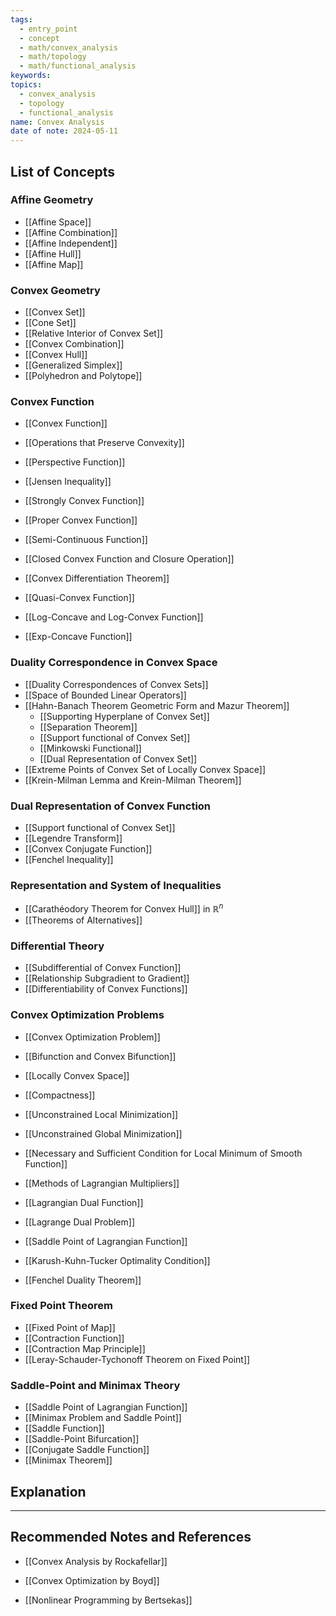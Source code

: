 ```yaml
---
tags:
  - entry_point
  - concept
  - math/convex_analysis
  - math/topology
  - math/functional_analysis
keywords: 
topics:
  - convex_analysis
  - topology
  - functional_analysis
name: Convex Analysis
date of note: 2024-05-11
---
```


##  List of Concepts


### Affine Geometry

- [[Affine Space]]
- [[Affine Combination]]
- [[Affine Independent]]
- [[Affine Hull]]
- [[Affine Map]]

### Convex Geometry

- [[Convex Set]]
- [[Cone Set]]
- [[Relative Interior of Convex Set]]
- [[Convex Combination]]
- [[Convex Hull]]
- [[Generalized Simplex]]
- [[Polyhedron and Polytope]]

### Convex Function
 
- [[Convex Function]]
- [[Operations that Preserve Convexity]]
- [[Perspective Function]]
- [[Jensen Inequality]]

- [[Strongly Convex Function]]
- [[Proper Convex Function]]
- [[Semi-Continuous Function]]
- [[Closed Convex Function and Closure Operation]]


- [[Convex Differentiation Theorem]]
- [[Quasi-Convex Function]]	
- [[Log-Concave and Log-Convex Function]]
- [[Exp-Concave Function]]

### Duality Correspondence in Convex Space

- [[Duality Correspondences of Convex Sets]]
- [[Space of Bounded Linear Operators]]
- [[Hahn-Banach Theorem Geometric Form and Mazur Theorem]]
	- [[Supporting Hyperplane of Convex Set]]
	- [[Separation Theorem]]
	- [[Support functional of Convex Set]]
	- [[Minkowski Functional]]
	- [[Dual Representation of Convex Set]]
- [[Extreme Points of Convex Set of Locally Convex Space]]
- [[Krein-Milman Lemma and Krein-Milman Theorem]]

### Dual Representation of Convex Function

- [[Support functional of Convex Set]]
- [[Legendre Transform]]	
- [[Convex Conjugate Function]]
- [[Fenchel Inequality]]

### Representation and System of Inequalities

- [[Carathéodory Theorem for Convex Hull]] in $\mathbb{R}^n$
- [[Theorems of Alternatives]]

### Differential Theory

- [[Subdifferential of Convex Function]]
- [[Relationship Subgradient to Gradient]]
- [[Differentiability of Convex Functions]]

### Convex Optimization Problems

- [[Convex Optimization Problem]]
- [[Bifunction and Convex Bifunction]]
- [[Locally Convex Space]]
- [[Compactness]]

- [[Unconstrained Local Minimization]]
- [[Unconstrained Global Minimization]]
- [[Necessary and Sufficient Condition for Local Minimum of Smooth Function]]
- [[Methods of Lagrangian Multipliers]]
- [[Lagrangian Dual Function]]
- [[Lagrange Dual Problem]]
- [[Saddle Point of Lagrangian Function]]
- [[Karush-Kuhn-Tucker Optimality Condition]]
- [[Fenchel Duality Theorem]]


### Fixed Point Theorem

- [[Fixed Point of Map]]
- [[Contraction Function]]
- [[Contraction Map Principle]]
- [[Leray-Schauder-Tychonoff Theorem on Fixed Point]]


### Saddle-Point and Minimax Theory

- [[Saddle Point of Lagrangian Function]]
- [[Minimax Problem and Saddle Point]]
- [[Saddle Function]]
- [[Saddle-Point Bifurcation]]
- [[Conjugate Saddle Function]]
- [[Minimax Theorem]]


## Explanation







-----------
##  Recommended Notes and References

- [[Convex Analysis by Rockafellar]]
- [[Convex Optimization by Boyd]]

- [[Nonlinear Programming by Bertsekas]]

